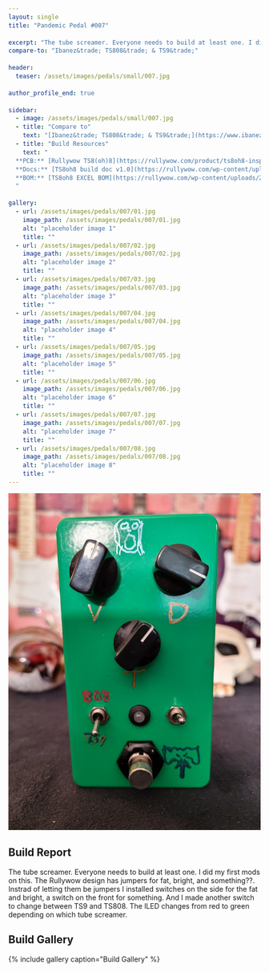 ```yaml
---
layout: single
title: "Pandemic Pedal #007"

excerpt: "The tube screamer. Everyone needs to build at least one. I did my first mods on this. The Rullywow design has jumpers for fat, bright, and something??. Instrad of letting them be jumpers I installed switches on the side for the fat and bright, a switch on the front for something. And I made another switch to change between TS9 and TS808. The lLED changes from red to green depending on which tube screamer."
compare-to: "Ibanez&trade; TS808&trade; & TS9&trade;"

header:
  teaser: /assets/images/pedals/small/007.jpg

author_profile_end: true

sidebar:
  - image: /assets/images/pedals/small/007.jpg
  - title: "Compare to"
    text: "[Ibanez&trade; TS808&trade; & TS9&trade;](https://www.ibanez.com/eu/products/detail/ts808_99.html)"
  - title: "Build Resources"
    text: "
  **PCB:** [Rullywow TS8(oh)8](https://rullywow.com/product/ts8oh8-inspired-ibanez-ts808-ts9/)<br>
  **Docs:** [TS8oh8 build doc v1.0](https://rullywow.com/wp-content/uploads/2015/04/TS8oh8-build-doc-v1.0.pdf)<br>
  **BOM:** [TS8oh8 EXCEL BOM](https://rullywow.com/wp-content/uploads/2014/05/TS808-EXCEL-BOM-v3.xlsx)<br>
  "

gallery:
  - url: /assets/images/pedals/007/01.jpg
    image_path: /assets/images/pedals/007/01.jpg
    alt: "placeholder image 1"
    title: ""
  - url: /assets/images/pedals/007/02.jpg
    image_path: /assets/images/pedals/007/02.jpg
    alt: "placeholder image 2"
    title: ""
  - url: /assets/images/pedals/007/03.jpg
    image_path: /assets/images/pedals/007/03.jpg
    alt: "placeholder image 3"
    title: ""
  - url: /assets/images/pedals/007/04.jpg
    image_path: /assets/images/pedals/007/04.jpg
    alt: "placeholder image 4"
    title: ""
  - url: /assets/images/pedals/007/05.jpg
    image_path: /assets/images/pedals/007/05.jpg
    alt: "placeholder image 5"
    title: ""
  - url: /assets/images/pedals/007/06.jpg
    image_path: /assets/images/pedals/007/06.jpg
    alt: "placeholder image 6"
    title: ""
  - url: /assets/images/pedals/007/07.jpg
    image_path: /assets/images/pedals/007/07.jpg
    alt: "placeholder image 7"
    title: ""
  - url: /assets/images/pedals/007/08.jpg
    image_path: /assets/images/pedals/007/08.jpg
    alt: "placeholder image 8"
    title: ""
---
```


[![header](/assets/images/pedals/007.jpg)](/assets/images/pedals/007.jpg)

## Build Report ##

The tube screamer. Everyone needs to build at least one. I did my first mods on this. The Rullywow design has jumpers for fat, bright, and something??. Instrad of letting them be jumpers I installed switches on the side for the fat and bright, a switch on the front for something. And I made another switch to change between TS9 and TS808. The lLED changes from red to green depending on which tube screamer.

## Build Gallery ## 

{% include gallery caption="Build Gallery" %}
